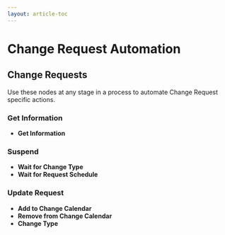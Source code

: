 ```yaml
---
layout: article-toc
---
```

# Change Request Automation
## Change Requests
Use these nodes at any stage in a process to automate Change Request specific actions.
### Get Information
* **Get Information**<br>

### Suspend
* **Wait for Change Type**<br>
* **Wait for Request Schedule**<br>

### Update Request
* **Add to Change Calendar**<br>
* **Remove from Change Calendar**<br>
* **Change Type**<br>

